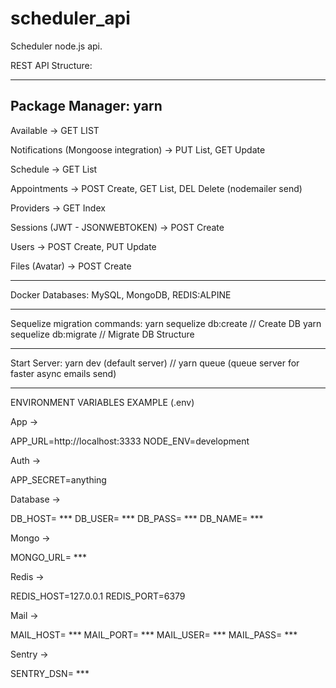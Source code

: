 # scheduler_api
Scheduler node.js api.

REST API Structure: 

------------------------------------------------------------
Package Manager: yarn
------------------------------------------------------------

Available -> GET LIST

Notifications (Mongoose integration) -> PUT List, GET Update

Schedule -> GET List

Appointments -> POST Create, GET List, DEL Delete (nodemailer send)

Providers -> GET Index

Sessions (JWT - JSONWEBTOKEN) -> POST Create

Users -> POST Create, PUT Update

Files (Avatar) -> POST Create

-----------------------------------------------------------

Docker Databases: MySQL, MongoDB, REDIS:ALPINE

-----------------------------------------------------------

Sequelize migration commands:
yarn sequelize db:create // Create DB 
yarn sequelize db:migrate // Migrate DB Structure

-----------------------------------------------------------

Start Server: 
yarn dev (default server) // 
yarn queue (queue server for faster async emails send)

-----------------------------------------------------------

ENVIRONMENT VARIABLES EXAMPLE (.env)

App ->

APP_URL=http://localhost:3333
NODE_ENV=development

Auth ->

APP_SECRET=anything

Database ->

DB_HOST= ***
DB_USER= ***
DB_PASS= ***
DB_NAME= ***

Mongo ->

MONGO_URL= ***

Redis ->

REDIS_HOST=127.0.0.1
REDIS_PORT=6379

Mail ->

MAIL_HOST= ***
MAIL_PORT= ***
MAIL_USER= ***
MAIL_PASS= ***

Sentry ->

SENTRY_DSN= ***



